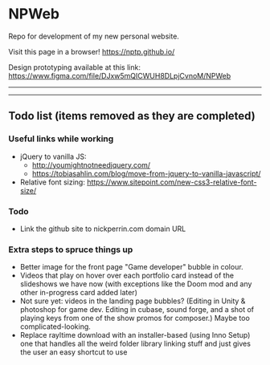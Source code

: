 # NPWeb

Repo for development of my new personal website.

Visit this page in a browser!
https://nptp.github.io/

Design prototyping available at this link:
https://www.figma.com/file/DJxw5mQICWUH8DLpjCvnoM/NPWeb

---

---

## Todo list (items removed as they are completed)

### Useful links while working

- jQuery to vanilla JS:
  - http://youmightnotneedjquery.com/
  - https://tobiasahlin.com/blog/move-from-jquery-to-vanilla-javascript/
- Relative font sizing: https://www.sitepoint.com/new-css3-relative-font-size/

### Todo

- Link the github site to nickperrin.com domain URL

### Extra steps to spruce things up

- Better image for the front page "Game developer" bubble in colour.
- Videos that play on hover over each portfolio card instead of the slideshows we have now (with exceptions like the Doom mod and any other in-progress card added later)
- Not sure yet: videos in the landing page bubbles? (Editing in Unity & photoshop for game dev. Editing in cubase, sound forge, and a shot of playing keys from one of the show promos for composer.) Maybe too complicated-looking.
- Replace rayltime download with an installer-based (using Inno Setup) one that handles all the weird folder library linking stuff and just gives the user an easy shortcut to use
